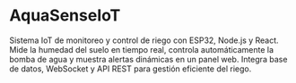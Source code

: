 # AquaSenseIoT
Sistema IoT de monitoreo y control de riego con ESP32, Node.js y React. Mide la humedad del suelo en tiempo real, controla automáticamente la bomba de agua y muestra alertas dinámicas en un panel web. Integra base de datos, WebSocket y API REST para gestión eficiente del riego.
